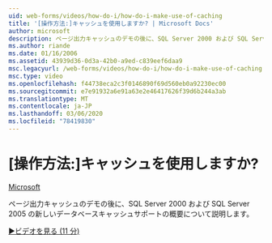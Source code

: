 ```yaml
---
uid: web-forms/videos/how-do-i/how-do-i-make-use-of-caching
title: '[操作方法:]キャッシュを使用しますか? | Microsoft Docs'
author: microsoft
description: ページ出力キャッシュのデモの後に、SQL Server 2000 および SQL Server 2005 の新しいデータベースキャッシュサポートの概要について説明します。
ms.author: riande
ms.date: 01/16/2006
ms.assetid: 43939d36-0d3a-42b0-a9ed-c839eef6daa9
msc.legacyurl: /web-forms/videos/how-do-i/how-do-i-make-use-of-caching
msc.type: video
ms.openlocfilehash: f44738eca2c3f0146890f69d560eb0a92230ec00
ms.sourcegitcommit: e7e91932a6e91a63e2e46417626f39d6b244a3ab
ms.translationtype: MT
ms.contentlocale: ja-JP
ms.lasthandoff: 03/06/2020
ms.locfileid: "78419830"
---
```

# <a name="how-do-i-make-use-of-caching"></a>[操作方法:]キャッシュを使用しますか?

[Microsoft](https://github.com/microsoft)

ページ出力キャッシュのデモの後に、SQL Server 2000 および SQL Server 2005 の新しいデータベースキャッシュサポートの概要について説明します。

[&#9654;ビデオを見る (11 分)](https://channel9.msdn.com/Blogs/ASP-NET-Site-Videos/how-do-i-make-use-of-caching)
